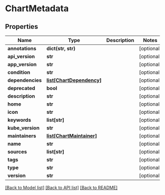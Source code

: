 # ChartMetadata

## Properties
Name | Type | Description | Notes
------------ | ------------- | ------------- | -------------
**annotations** | **dict(str, str)** |  | [optional] 
**api_version** | **str** |  | [optional] 
**app_version** | **str** |  | [optional] 
**condition** | **str** |  | [optional] 
**dependencies** | [**list[ChartDependency]**](ChartDependency.md) |  | [optional] 
**deprecated** | **bool** |  | [optional] 
**description** | **str** |  | [optional] 
**home** | **str** |  | [optional] 
**icon** | **str** |  | [optional] 
**keywords** | **list[str]** |  | [optional] 
**kube_version** | **str** |  | [optional] 
**maintainers** | [**list[ChartMaintainer]**](ChartMaintainer.md) |  | [optional] 
**name** | **str** |  | [optional] 
**sources** | **list[str]** |  | [optional] 
**tags** | **str** |  | [optional] 
**type** | **str** |  | [optional] 
**version** | **str** |  | [optional] 

[[Back to Model list]](../vela-client/README.md#documentation-for-models) [[Back to API list]](../vela-client/README.md#documentation-for-api-endpoints) [[Back to README]](../vela-client/README.md)

